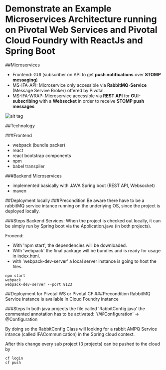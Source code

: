 # Demonstrate an Example Microservices Architecture running on Pivotal Web Services and Pivotal Cloud Foundry with ReactJs and Spring Boot

##Microservices
- Frontend: GUI (subscriber on API to get **push notifications** over **STOMP messaging**) 
- MS-IFA-API: Microservice only accessible via **RabbitMQ-Service** (Message Servive Broker) offered by Pivotal.
- MS-IFA-WRAP: Microservice accessible via **REST API** for **GUI-subscribing** with a **Websocket** in order to receive **STOMP push messages**

![alt tag](https://raw.githubusercontent.com/larswillrich/OrderMgmt/master/Architecture.png)

##Technology

###Frontend
- webpack (bundle packer)
- react
- react bootstrap components
- npm
- babel transpiler

###Backend Microservices
- implemented basically with JAVA Spring boot (REST API, Websocket)
- maven


##Deployment locally
###Precondition
Be aware there have to be a rabbitMQ service intance running on the underlying OS, since the project is deployed locally.

###Steps
Backend Services: When the project is checked out locally, it can be simply run by Spring boot via the Application.java (in both projects).

Fronend: 
- With 'npm start', the dependencies will be downloaded. 
- With 'webpack' the final package will be bundles and is ready for usage in index.html.
- with 'webpack-dev-server' a local server instance is going to host the files.

```
npm start
webpack
webpack-dev-server --port 8123
```

##Deployment for Pivotal WS or Pivotal CF
###Precondition
RabbitMQ Service instance is available in Cloud Foundry instance

###Steps
In both java projects the file called 'RabbitConfig.java' the commented annotation has to be activated:
'//@Configuration' -> @Configuration

By doing so the RabbitConfig Class will looking for a rabbit AMPQ Service intance (called IFACommunication) in the Spring cloud context.

After this change every sub project (3 projects) can be pushed to the cloud by
```
cf login
cf push
```
